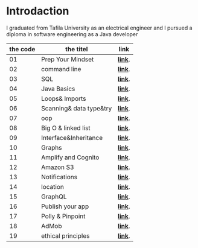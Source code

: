# Introdaction
I graduated from Tafila University as an electrical engineer and I pursued a diploma in software engineering as a Java developer

|  the code |  the titel        | link  | 
|-----------|-------------------|-------|
01          |   Prep Your Mindset|**[link](https://waelalqawasmi.github.io/reading-notes/redeme1)**.
02          |   command line|**[link](https://waelalqawasmi.github.io/reading-notes/redeme2)**.
03           |    SQL|**[link](https://waelalqawasmi.github.io/reading-notes/redeme3)**.
04          |   Java Basics|**[link](https://waelalqawasmi.github.io/reading-notes/redeme4)**.
05          |   Loops& Imports|**[link](https://waelalqawasmi.github.io/reading-notes/redeme5)**.
06          |   Scanning& data type&try|**[link](https://waelalqawasmi.github.io/reading-notes/redeme6)**.
07          |   oop|**[link](https://waelalqawasmi.github.io/reading-notes/redeme7)**.
08          |   Big O & linked list|**[link](https://waelalqawasmi.github.io/reading-notes/redeme8)**.
09         |   Interface&Inheritance|**[link](https://waelalqawasmi.github.io/reading-notes/redeme9)**.
10         |   Graphs|**[link](https://waelalqawasmi.github.io/reading-notes/readme10)**.
11        |   Amplify and Cognito|**[link](https://waelalqawasmi.github.io/reading-notes/readme11)**.
12        |   Amazon S3 |**[link](https://waelalqawasmi.github.io/reading-notes/readme12)**.
13        |   Notifications|**[link](https://waelalqawasmi.github.io/reading-notes/readme13)**.
14       |   location|**[link](https://waelalqawasmi.github.io/reading-notes/readme14)**.
15       |   GraphQL|**[link](https://waelalqawasmi.github.io/reading-notes/readme15)**.
16      |   Publish your app|**[link](https://waelalqawasmi.github.io/reading-notes/readme16)**.
17      |   Polly & Pinpoint|**[link](https://waelalqawasmi.github.io/reading-notes/readme17)**.
18      |   AdMob |**[link](https://waelalqawasmi.github.io/reading-notes/readme18)**.
19      |   ethical principles|**[link](https://waelalqawasmi.github.io/reading-notes/readme19)**.